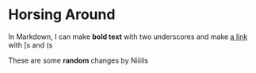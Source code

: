 # Horsing Around

In Markdown, I can make __bold text__ with two underscores
and make [a link](https://teengoogle.com) with [s and (s

These are some __random__ changes by Niiiils

